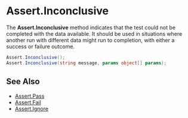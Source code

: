 # Assert.Inconclusive

The **Assert.Inconclusive** method indicates that the test could not be
completed with the data available. It should be used in situations where
another run with different data might run to completion, with either a
success or failure outcome.

```csharp
Assert.Inconclusive();
Assert.Inconclusive(string message, params object[] params);
```

## See Also

* [Assert.Pass](Assert.Pass.md)
* [Assert.Fail](Assert.Fail.md)
* [Assert.Ignore](Assert.Ignore.md)
